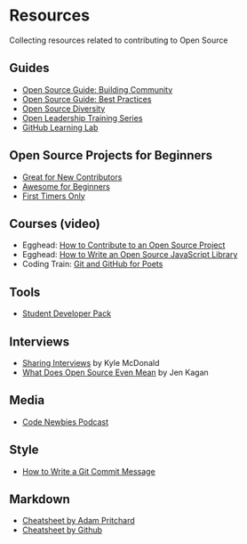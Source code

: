 # Resources
Collecting resources related to contributing to Open Source

## Guides
* [Open Source Guide: Building Community](https://opensource.guide/building-community/)
* [Open Source Guide: Best Practices](https://opensource.guide/best-practices/)
* [Open Source Diversity](https://opensourcediversity.org/)
* [Open Leadership Training Series](https://mozilla.github.io/open-leadership-training-series/)
* [GitHub Learning Lab](https://lab.github.com/)

## Open Source Projects for Beginners
* [Great for New Contributors](https://github.com/showcases/great-for-new-contributors)
* [Awesome for Beginners](https://github.com/MunGell/awesome-for-beginners)
* [First Timers Only](https://www.firsttimersonly.com/)

## Courses (video)
* Egghead: [How to Contribute to an Open Source Project](https://egghead.io/courses/how-to-contribute-to-an-open-source-project-on-github)
* Egghead: [How to Write an Open Source JavaScript Library](https://egghead.io/courses/how-to-write-an-open-source-javascript-library)
* Coding Train: [Git and GitHub for Poets](https://www.youtube.com/playlist?list=PLRqwX-V7Uu6ZF9C0YMKuns9sLDzK6zoiV)

## Tools
* [Student Developer Pack](https://education.github.com/pack)

## Interviews
* [Sharing Interviews](https://github.com/kylemcdonald/SharingInterviews) by Kyle McDonald
* [What Does Open Source Even Mean](https://medium.com/@kenjagan/part-i-what-does-open-source-even-mean-4e2829dfd557) by Jen Kagan

## Media
* [Code Newbies Podcast](https://www.codenewbie.org/podcast)

## Style
* [How to Write a Git Commit Message](https://chris.beams.io/posts/git-commit/)

## Markdown
* [Cheatsheet by Adam Pritchard](https://github.com/adam-p/markdown-here/wiki/Markdown-Cheatsheet)
* [Cheatsheet by Github](https://guides.github.com/pdfs/markdown-cheatsheet-online.pdf)
